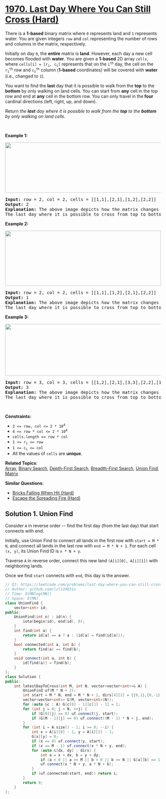 # [1970. Last Day Where You Can Still Cross (Hard)](https://leetcode.com/problems/last-day-where-you-can-still-cross)

<p>There is a <strong>1-based</strong> binary matrix where <code>0</code> represents land and <code>1</code> represents water. You are given integers <code>row</code> and <code>col</code> representing the number of rows and columns in the matrix, respectively.</p>

<p>Initially on day <code>0</code>, the <strong>entire</strong> matrix is <strong>land</strong>. However, each day a new cell becomes flooded with <strong>water</strong>. You are given a <strong>1-based</strong> 2D array <code>cells</code>, where <code>cells[i] = [r<sub>i</sub>, c<sub>i</sub>]</code> represents that on the <code>i<sup>th</sup></code> day, the cell on the <code>r<sub>i</sub><sup>th</sup></code> row and <code>c<sub>i</sub><sup>th</sup></code> column (<strong>1-based</strong> coordinates) will be covered with <strong>water</strong> (i.e., changed to <code>1</code>).</p>

<p>You want to find the <strong>last</strong> day that it is possible to walk from the <strong>top</strong> to the <strong>bottom</strong> by only walking on land cells. You can start from <strong>any</strong> cell in the top row and end at <strong>any</strong> cell in the bottom row. You can only travel in the<strong> four</strong> cardinal directions (left, right, up, and down).</p>

<p>Return <em>the <strong>last</strong> day where it is possible to walk from the <strong>top</strong> to the <strong>bottom</strong> by only walking on land cells</em>.</p>

<p>&nbsp;</p>
<p><strong class="example">Example 1:</strong></p>
<img alt="" src="https://assets.leetcode.com/uploads/2021/07/27/1.png" style="width: 624px; height: 162px;">
<pre><strong>Input:</strong> row = 2, col = 2, cells = [[1,1],[2,1],[1,2],[2,2]]
<strong>Output:</strong> 2
<strong>Explanation:</strong> The above image depicts how the matrix changes each day starting from day 0.
The last day where it is possible to cross from top to bottom is on day 2.
</pre>

<p><strong class="example">Example 2:</strong></p>
<img alt="" src="https://assets.leetcode.com/uploads/2021/07/27/2.png" style="width: 504px; height: 178px;">
<pre><strong>Input:</strong> row = 2, col = 2, cells = [[1,1],[1,2],[2,1],[2,2]]
<strong>Output:</strong> 1
<strong>Explanation:</strong> The above image depicts how the matrix changes each day starting from day 0.
The last day where it is possible to cross from top to bottom is on day 1.
</pre>

<p><strong class="example">Example 3:</strong></p>
<img alt="" src="https://assets.leetcode.com/uploads/2021/07/27/3.png" style="width: 666px; height: 167px;">
<pre><strong>Input:</strong> row = 3, col = 3, cells = [[1,2],[2,1],[3,3],[2,2],[1,1],[1,3],[2,3],[3,2],[3,1]]
<strong>Output:</strong> 3
<strong>Explanation:</strong> The above image depicts how the matrix changes each day starting from day 0.
The last day where it is possible to cross from top to bottom is on day 3.
</pre>

<p>&nbsp;</p>
<p><strong>Constraints:</strong></p>

<ul>
	<li><code>2 &lt;= row, col &lt;= 2 * 10<sup>4</sup></code></li>
	<li><code>4 &lt;= row * col &lt;= 2 * 10<sup>4</sup></code></li>
	<li><code>cells.length == row * col</code></li>
	<li><code>1 &lt;= r<sub>i</sub> &lt;= row</code></li>
	<li><code>1 &lt;= c<sub>i</sub> &lt;= col</code></li>
	<li>All the values of <code>cells</code> are <strong>unique</strong>.</li>
</ul>


**Related Topics**:  
[Array](https://leetcode.com/tag/array/), [Binary Search](https://leetcode.com/tag/binary-search/), [Depth-First Search](https://leetcode.com/tag/depth-first-search/), [Breadth-First Search](https://leetcode.com/tag/breadth-first-search/), [Union Find](https://leetcode.com/tag/union-find/), [Matrix](https://leetcode.com/tag/matrix/)

**Similar Questions**:
* [Bricks Falling When Hit (Hard)](https://leetcode.com/problems/bricks-falling-when-hit/)
* [Escape the Spreading Fire (Hard)](https://leetcode.com/problems/escape-the-spreading-fire/)

## Solution 1. Union Find

Consider `A` in reverse order -- find the first day (from the last day) that start connects with end.

Initially, use Union Find to connect all lands in the first row with `start = M * N`, and connect all lands in the last row with `end = M * N + 1`. For each cell `(x, y)`, its Union Find ID is `x * N + y`.

Traverse `A` in reverse order, connect this new land `(A[i][0], A[i][1])` with neighboring lands.

Once we find `start` connects with `end`, this day is the answer.

```cpp
// OJ: https://leetcode.com/problems/last-day-where-you-can-still-cross
// Author: github.com/lzl124631x
// Time: O(MNlog(MN))
// Space: O(MN)
class UnionFind {
    vector<int> id;
public:
    UnionFind(int n) : id(n) {
        iota(begin(id), end(id), 0);
    }
    int find(int a) {
        return id[a] == a ? a : (id[a] = find(id[a]));
    }
    bool connected(int a, int b) {
        return find(a) == find(b);
    }
    void connect(int a, int b) {
        id[find(a)] = find(b);
    }
};
class Solution {
public:
    int latestDayToCross(int M, int N, vector<vector<int>>& A) {
        UnionFind uf(M * N + 2);
        int start = M * N, end = M * N + 1, dirs[4][2] = {{0,1},{0,-1},{-1,0},{1,0}};
        vector<vector<int>> G(M, vector<int>(N));
        for (auto &c : A) G[c[0] - 1][c[1] - 1] = 1;
        for (int j = 0; j < N; ++j) {
            if (G[0][j] == 0) uf.connect(j, start);
            if (G[M - 1][j] == 0) uf.connect((M - 1) * N + j, end);
        }
        for (int i = A.size() - 1; i >= 0; --i) {
            int x = A[i][0] - 1, y = A[i][1] - 1;
            G[x][y] = 0;
            if (x == 0) uf.connect(y, start);
            if (x == M - 1) uf.connect(x * N + y, end);
            for (auto &[dx, dy] : dirs) {
                int a = x + dx, b = y + dy;
                if (a < 0 || a >= M || b < 0 || b >= N || G[a][b] == 1) continue;
                uf.connect(x * N + y, a * N + b);
            }
            if (uf.connected(start, end)) return i;
        }
        return 0;
    }
};
```